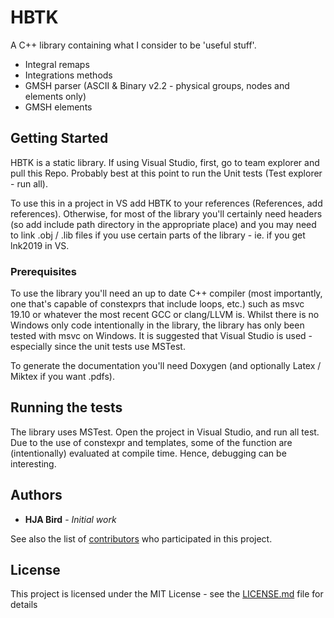 # HBTK
A C++ library containing what I consider to be 'useful stuff'.

* Integral remaps
* Integrations methods
* GMSH parser (ASCII & Binary v2.2 - physical groups, nodes and elements only)
* GMSH elements

## Getting Started

HBTK is a static library. If using Visual Studio, first, go to team explorer and pull this Repo. Probably best at this point to run the Unit tests (Test explorer - run all). 

To use this in a project in VS add HBTK to your references (References, add references). Otherwise, for most of the library you'll certainly need headers (so add include path directory in the appropriate place) and you may need to link .obj / .lib files if you use certain parts of the library - ie. if you get lnk2019 in VS.

### Prerequisites

To use the library you'll need an up to date C++ compiler (most importantly, one that's capable
of constexprs that include loops, etc.) such as msvc 19.10 or whatever the most recent GCC or
clang/LLVM is. Whilst there is no Windows only code intentionally in the library, the library
has only been tested with msvc on Windows. It is suggested that Visual Studio is used - 
especially since the unit tests use MSTest.

To generate the documentation you'll need Doxygen (and optionally Latex / Miktex if
you want .pdfs).

## Running the tests

The library uses MSTest. Open the project in Visual Studio, and run all test.
Due to the use of constexpr and templates, some of the function are (intentionally)
evaluated at compile time. Hence, debugging can be interesting.

## Authors

* **HJA Bird** - *Initial work*

See also the list of [contributors](https://github.com/hjabird/Quad1D/contributors) who participated in this project.

## License

This project is licensed under the MIT License - see the [LICENSE.md](LICENSE.md) file for details
